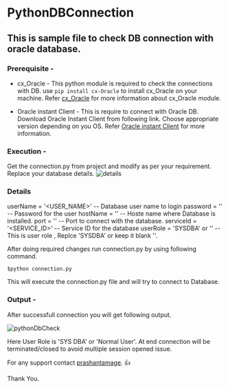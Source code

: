 # PythonDBConnection

## This is sample file to check DB connection with oracle database.

### Prerequisite -

* cx_Oracle - This python module is required to check the connections with DB.
    use `pip install cx-Oracle` to install cx_Oracle on your machine.
    Refer [cx_Oracle](https://pypi.org/project/cx-Oracle/) for more information about cx_Oracle module.

* Oracle instant Client - This is require to connect with Oracle DB.
    Download Oracle Instant Client from following link. 
    Choose appropriate version depending on you OS.
    Refer [Oracle instant Client](https://www.oracle.com/in/database/technologies/instant-client.html) for more information.

### Execution - 
Get the connection.py from project  and modify as per your requirement.
Replace your database details.
![details](https://user-images.githubusercontent.com/13764086/124274856-65217680-db5f-11eb-8a81-1e546deb0fb2.PNG)

### Details 
userName = '<USER_NAME>'   -- Database user name to login
password = '<PASSWORD>'    -- Password for the user
hostName = '<HOST>'        -- Hoste name where Database is installed.
port = '<PORT>'            -- Port to connect with the database.
serviceId = '<SERVICE_ID>' -- Service ID for the database
userRole = 'SYSDBA' or ''  -- This is user role , Replce 'SYSDBA' or keep it blank ''. 

After doing required changes run connection.py by using following command.

`$python connection.py`

This will execute the connection.py file and will try to connect to Database.

### Output - 
After successfull connection you will get following output.

![pythonDbCheck](https://user-images.githubusercontent.com/13764086/124273722-027bab00-db5e-11eb-8e15-b7bd4e94fabb.PNG)

Here User Role is 'SYS DBA' or 'Normal User'.
At end connection will be terminated/closed to avoid multiple session opened issue.

For any support contact [prashantamage](https://github.com/prashantamage). 👍

Thank You.



